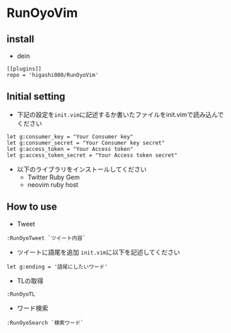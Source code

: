 # RunOyoVim

## install
- dein
```
[[plugins]]
repo = 'higashi000/RunOyoVim'
```

## Initial setting
- 下記の設定を`init.vim`に記述するか書いたファイルをinit.vimで読み込んでください
```vimscript
let g:consumer_key = "Your Consumer key"
let g:consumer_secret = "Your Consumer key secret"
let g:access_token = "Your Access token"
let g:access_token_secret = "Your Access token secret"
```

- 以下のライブラリをインストールしてください
  - Twitter Ruby Gem
  - neovim ruby host

## How to use
- Tweet
```
:RunOyoTweet `ツイート内容`
```

- ツイートに語尾を追加
`init.vim`に以下を記述してください
```
let g:ending = '語尾にしたいワード'
```

- TLの取得
```
:RunOyoTL
```

- ワード検索
```
:RunOyoSearch `検索ワード`
```

